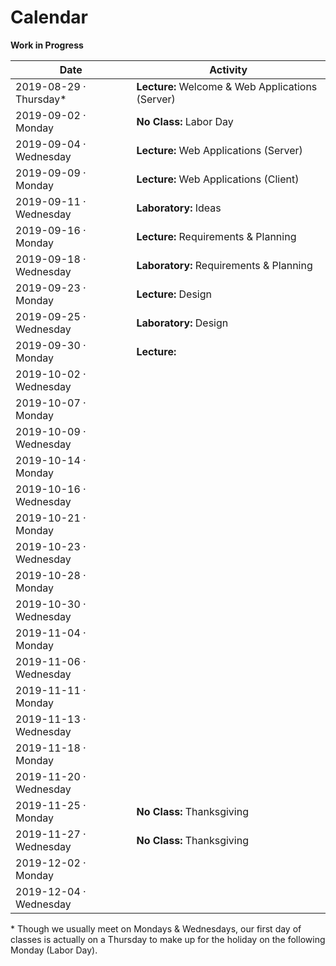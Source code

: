 Calendar
========

**Work in Progress**

| Date | Activity |
|-|-|
| 2019-08-29 · Thursday* | **Lecture:** Welcome & Web Applications (Server) |
| 2019-09-02 · Monday    | **No Class:** Labor Day |
| 2019-09-04 · Wednesday | **Lecture:** Web Applications (Server) |
| 2019-09-09 · Monday    | **Lecture:** Web Applications (Client) |
| 2019-09-11 · Wednesday | **Laboratory:** Ideas |
| 2019-09-16 · Monday    | **Lecture:** Requirements & Planning |
| 2019-09-18 · Wednesday | **Laboratory:** Requirements & Planning |
| 2019-09-23 · Monday    | **Lecture:** Design |
| 2019-09-25 · Wednesday | **Laboratory:** Design |
| 2019-09-30 · Monday    | **Lecture:**  |
| 2019-10-02 · Wednesday |  |
| 2019-10-07 · Monday    |  |
| 2019-10-09 · Wednesday |  |
| 2019-10-14 · Monday    |  |
| 2019-10-16 · Wednesday |  |
| 2019-10-21 · Monday    |  |
| 2019-10-23 · Wednesday |  |
| 2019-10-28 · Monday    |  |
| 2019-10-30 · Wednesday |  |
| 2019-11-04 · Monday    |  |
| 2019-11-06 · Wednesday |  |
| 2019-11-11 · Monday    |  |
| 2019-11-13 · Wednesday |  |
| 2019-11-18 · Monday    |  |
| 2019-11-20 · Wednesday |  |
| 2019-11-25 · Monday    | **No Class:** Thanksgiving |
| 2019-11-27 · Wednesday | **No Class:** Thanksgiving |
| 2019-12-02 · Monday    |  |
| 2019-12-04 · Wednesday |  |

\* Though we usually meet on Mondays & Wednesdays, our first day of classes is actually on a Thursday to make up for the holiday on the following Monday (Labor Day).
